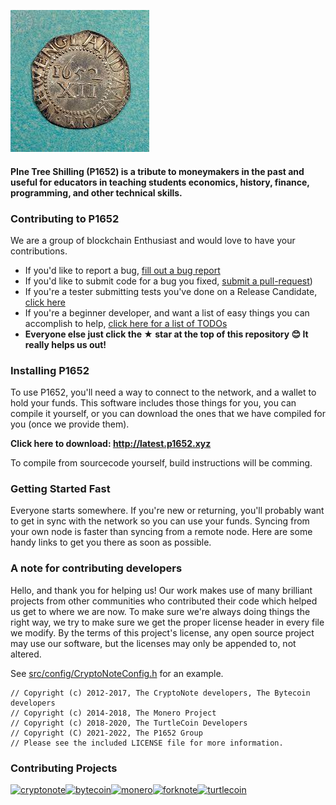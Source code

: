 ![image](https://github.com/frandlyn26/P1652/blob/47c19c121b48ac24d4ddda312245c2a9b82eb6fb/pts1652.jpg)

#### PIne Tree Shilling (P1652) is a tribute to moneymakers in the past and useful for educators in teaching students economics, history, finance, programming, and other technical skills.



### Contributing to P1652

We are a group of blockchain Enthusiast and would love to have your contributions.

-   If you'd like to report a bug, [fill out a bug report](https://github.com/turtlecoin/turtlecoin/issues/new?template=bug_report.md)
-   If you'd like to submit code for a bug you fixed, [submit a pull-request](https://github.com/frandlyn26/P1652-1.0/pulls))
-   If you're a tester submitting tests you've done on a Release Candidate, [click here](https://github.com/turtlecoin/turtlecoin/issues/new?template=release-candidate.md)
-   If you're a beginner developer, and want a list of easy things you can accomplish to help, [click here for a list of TODOs](https://github.com/turtlecoin/turtlecoin/labels/GOOD%20FIRST%20ISSUE)
-   **Everyone else just click the ★ star at the top of this repository 😊 It really helps us out!**




### Installing P1652

To use P1652, you'll need a way to connect to the network, and a wallet to hold your funds. This software includes those things for you, you can compile it yourself, or you can download the ones that we have compiled for you (once we provide them).

**Click here to download: http://latest.p1652.xyz**

To compile from sourcecode yourself, build instructions will be comming.

### Getting Started Fast

Everyone starts somewhere. If you're new or returning, you'll probably want to get in sync with the network so you can use your funds. Syncing from your own node is faster than syncing from a remote node. Here are some handy links to get you there as soon as possible.


### A note for contributing developers

Hello, and thank you for helping us! Our work makes use of many brilliant projects from other communities who contributed their code which helped us get to where we are now. To make sure we're always doing things the right way, we try to make sure we get the proper license header in every file we modify. By the terms of this project's license, any open source project may use our software, but the licenses may only be appended to, not altered. 

See [src/config/CryptoNoteConfig.h](https://github.com/turtlecoin/turtlecoin/commit/28cfef2575f2d767f6e512f2a4017adbf44e610e) for an example.

```
// Copyright (c) 2012-2017, The CryptoNote developers, The Bytecoin developers
// Copyright (c) 2014-2018, The Monero Project
// Copyright (c) 2018-2020, The TurtleCoin Developers
// Copyright (C) 2021-2022, The P1652 Group
// Please see the included LICENSE file for more information.
```

### Contributing Projects

[![cryptonote](https://user-images.githubusercontent.com/34389545/72484723-d84bf700-37ca-11ea-812e-e24cd7bf9fca.png)](https://cryptonote.org/)[![bytecoin](https://user-images.githubusercontent.com/34389545/72484467-ef3e1980-37c9-11ea-903d-3d1266e9c4c2.png)](https://bytecoin.org/)[![monero](https://user-images.githubusercontent.com/34389545/72484448-e0576700-37c9-11ea-934a-15a7d9231709.png)](https://web.getmonero.org/)[![forknote](https://user-images.githubusercontent.com/34389545/72484430-d59cd200-37c9-11ea-8529-e06ae2426dca.png)](http://forknote.net/)[![turtlecoin](https://user-images.githubusercontent.com/34389545/72484404-c0c03e80-37c9-11ea-8754-0b5a8e797965.png)](https://turtlecoin.lol)
